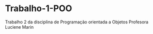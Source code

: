 # Trabalho-1-POO
Trabalho 2 da disciplina de Programação orientada a Objetos Profesora Luciene Marin
